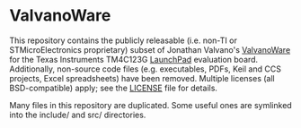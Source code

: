 # ValvanoWare

This repository contains the publicly releasable (i.e. non-TI or
STMicroElectronics proprietary) subset of Jonathan Valvano's
[ValvanoWare][valvanoware] for the Texas Instruments TM4C123G
[LaunchPad][launchpad] evaluation board. Additionally, non-source code
files (e.g. executables, PDFs, Keil and CCS projects, Excel spreadsheets)
have been removed. Multiple licenses (all BSD-compatible) apply; see the
[LICENSE][license] file for details.

Many files in this repository are duplicated. Some useful ones are symlinked
into the include/ and src/ directories.

[valvanoware]: http://users.ece.utexas.edu/~valvano/arm/
[launchpad]: http://www.ti.com/tool/ek-tm4c123gxl
[license]: LICENSE.md
[duplicates]: duplicates.txt
